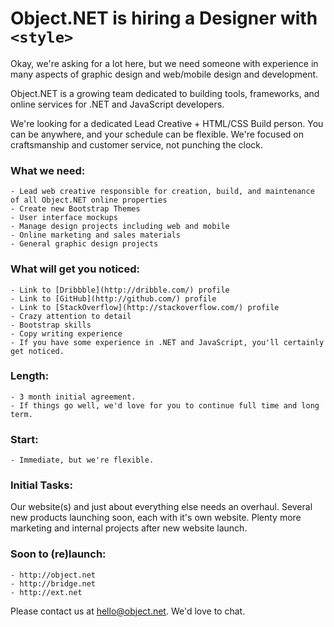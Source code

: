 # Object.NET is hiring a Designer with `<style>`

Okay, we're asking for a lot here, but we need someone with experience in many aspects of graphic design and web/mobile design and development.

Object.NET is a growing team dedicated to building tools, frameworks, and online services for .NET and JavaScript developers.

We're looking for a dedicated Lead Creative + HTML/CSS Build person. You can be anywhere, and your schedule can be flexible. We're focused on craftsmanship and customer service, not punching the clock.

### What we need:

	- Lead web creative responsible for creation, build, and maintenance of all Object.NET online properties
	- Create new Bootstrap Themes
	- User interface mockups
	- Manage design projects including web and mobile
	- Online marketing and sales materials 
	- General graphic design projects

### What will get you noticed:

	- Link to [Dribbble](http://dribble.com/) profile
	- Link to [GitHub](http://github.com/) profile
	- Link to [StackOverflow](http://stackoverflow.com/) profile
	- Crazy attention to detail
	- Bootstrap skills
	- Copy writing﻿ experience
	- If you have some experience in .NET and JavaScript, you'll certainly get noticed.

### Length: 
	
	- 3 month initial agreement.
	- If things go well, we'd love for you to continue full time and long term. ﻿

### Start: 

	- Immediate, but we're flexible.

### Initial Tasks: 

Our website(s) and just about everything else needs an overhaul. Several new products launching soon, each with it's own website. Plenty more marketing and internal projects after new website launch. 

### Soon to (re)launch:

	- http://object.net
	- http://bridge.net
	- http://ext.net

Please contact us at hello@object.net. We'd love to chat.


